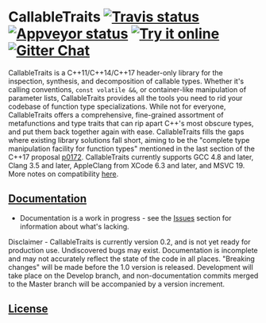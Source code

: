 <!--
Copyright Barrett Adair 2016
Distributed under the Boost Software License, Version 1.0.
(See accompanying file LICENSE.md or copy at http://boost.org/LICENSE_1_0.txt)
-->

# CallableTraits <a target="_blank" href="https://travis-ci.org/badair/callable_traits">![Travis status][badge.Travis]</a> <a target="_blank" href="https://ci.appveyor.com/project/badair/callable-traits">![Appveyor status][badge.Appveyor]</a> <a target="_blank" href="http://melpon.org/wandbox/permlink/i3ltK1Ho2xB0BaAb">![Try it online][badge.wandbox]</a> <a target="_blank" href="https://gitter.im/badair/callable_traits">![Gitter Chat][badge.Gitter]</a>

CallableTraits is a C++11/C++14/C++17 header-only library for the inspection, synthesis, and decomposition of callable types. Whether it's calling conventions, `const volatile &&`, or container-like manipulation of parameter lists, CallableTraits provides all the tools you need to rid your codebase of function type specializations. While not for everyone, CallableTraits offers a comprehensive, fine-grained assortment of metafunctions and type traits that can rip apart C++'s most obscure types, and put them back together again with ease. CallableTraits fills the gaps where existing library solutions fall short, aiming to be the "complete type manipulation facility for function types" mentioned in the last section of the C++17 proposal [p0172](http://www.open-std.org/JTC1/SC22/WG21/docs/papers/2015/p0172r0.html). CallableTraits currently supports GCC 4.8 and later, Clang 3.5 and later, AppleClang from XCode 6.3 and later, and MSVC 19. More notes on compatibility [here](http://badair.github.io/callable_traits/doc/html/callable_traits/compatibility.html).

## [Documentation](http://badair.github.io/callable_traits/index.html)
* Documentation is a work in progress - see the [Issues](https://github.com/badair/callable_traits/issues) section for information about what's lacking.

Disclaimer - CallableTraits is currently version 0.2, and is not yet ready for production use. Undiscovered bugs may exist. Documentation is incomplete and may not accurately reflect the state of the code in all places. "Breaking changes" will be made before the 1.0 version is released. Development will take place on the Develop branch, and non-documentation commits merged to the Master branch will be accompanied by a version increment.

## [License](LICENSE.md)

<!-- Links -->
[badge.Appveyor]: https://ci.appveyor.com/api/projects/status/uf0l91v7l4wc4kw6/branch/master?svg=true
[badge.Gitter]: https://img.shields.io/badge/gitter-join%20chat-blue.svg
[badge.Travis]: https://travis-ci.org/badair/callable_traits.svg?branch=master
[badge.Wandbox]: https://img.shields.io/badge/try%20it-online-blue.svg

